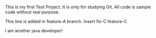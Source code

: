 This is my first Test Project. It is only for studying Git. All code is sample code without real purpose.


This line is added in feature-A branch. 
Insert fix-C
feature-C

I am another java developer!
